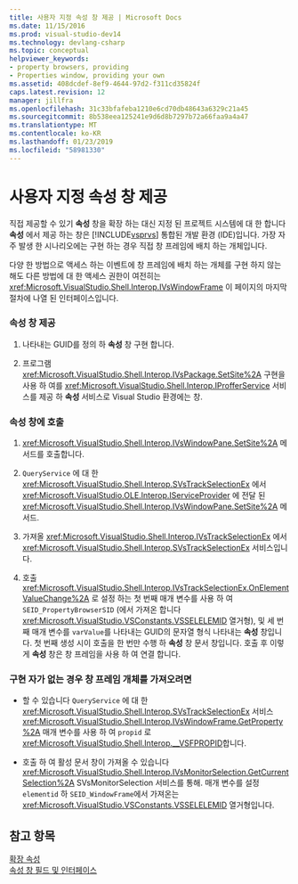 ```yaml
---
title: 사용자 지정 속성 창 제공 | Microsoft Docs
ms.date: 11/15/2016
ms.prod: visual-studio-dev14
ms.technology: devlang-csharp
ms.topic: conceptual
helpviewer_keywords:
- property browsers, providing
- Properties window, providing your own
ms.assetid: 408dcdef-8ef9-4644-97d2-f311cd35824f
caps.latest.revision: 12
manager: jillfra
ms.openlocfilehash: 31c33bfafeba1210e6cd70db48643a6329c21a45
ms.sourcegitcommit: 8b538eea125241e9d6d8b7297b72a66faa9a4a47
ms.translationtype: MT
ms.contentlocale: ko-KR
ms.lasthandoff: 01/23/2019
ms.locfileid: "58981330"
---
```

# <a name="providing-a-custom-properties-window"></a>사용자 지정 속성 창 제공
직접 제공할 수 있기 **속성** 창을 확장 하는 대신 지정 된 프로젝트 시스템에 대 한 합니다 **속성** 에서 제공 하는 창은 [!INCLUDE[vsprvs](../includes/vsprvs-md.md)] 통합된 개발 환경 (IDE)입니다. 가장 자주 발생 한 시나리오에는 구현 하는 경우 직접 창 프레임에 배치 하는 개체입니다.  
  
 다양 한 방법으로 액세스 하는 이벤트에 창 프레임에 배치 하는 개체를 구현 하지 않는 해도 다른 방법에 대 한 액세스 권한이 여전히는 <xref:Microsoft.VisualStudio.Shell.Interop.IVsWindowFrame> 이 페이지의 마지막 절차에 나열 된 인터페이스입니다.  
  
### <a name="to-provide-your-properties-window"></a>속성 창 제공  
  
1.  나타내는 GUID를 정의 하 **속성** 창 구현 합니다.  
  
2.  프로그램 <xref:Microsoft.VisualStudio.Shell.Interop.IVsPackage.SetSite%2A> 구현을 사용 하 여를 <xref:Microsoft.VisualStudio.Shell.Interop.IProfferService> 서비스를 제공 하 **속성** 서비스로 Visual Studio 환경에는 창.  
  
### <a name="to-call-your-properties-window"></a>속성 창에 호출  
  
1.  <xref:Microsoft.VisualStudio.Shell.Interop.IVsWindowPane.SetSite%2A> 메서드를 호출합니다.  
  
2.  `QueryService` 에 대 한 <xref:Microsoft.VisualStudio.Shell.Interop.SVsTrackSelectionEx> 에서 <xref:Microsoft.VisualStudio.OLE.Interop.IServiceProvider> 에 전달 된 <xref:Microsoft.VisualStudio.Shell.Interop.IVsWindowPane.SetSite%2A> 메서드.  
  
3.  가져올 <xref:Microsoft.VisualStudio.Shell.Interop.IVsTrackSelectionEx> 에서 <xref:Microsoft.VisualStudio.Shell.Interop.SVsTrackSelectionEx> 서비스입니다.  
  
4.  호출 <xref:Microsoft.VisualStudio.Shell.Interop.IVsTrackSelectionEx.OnElementValueChange%2A> 로 설정 하는 첫 번째 매개 변수를 사용 하 여 `SEID_PropertyBrowserSID` (에서 가져온 합니다 <xref:Microsoft.VisualStudio.VSConstants.VSSELELEMID> 열거형), 및 세 번째 매개 변수를 `varValue`를 나타내는 GUID의 문자열 형식 나타내는 **속성** 창입니다. 첫 번째 생성 시이 호출을 한 번만 수행 하 **속성** 창 문서 창입니다. 호출 후 이렇게 **속성** 창은 창 프레임을 사용 하 여 연결 합니다.  
  
### <a name="to-obtain-the-window-frame-object-when-you-are-not-the-implementer"></a>구현 자가 없는 경우 창 프레임 개체를 가져오려면  
  
-   할 수 있습니다 `QueryService` 에 대 한 <xref:Microsoft.VisualStudio.Shell.Interop.SVsTrackSelectionEx> 서비스 <xref:Microsoft.VisualStudio.Shell.Interop.IVsWindowFrame.GetProperty%2A> 매개 변수를 사용 하 여 `propid` 로 <xref:Microsoft.VisualStudio.Shell.Interop.__VSFPROPID>합니다.  
  
-   호출 하 여 활성 문서 창이 가져올 수 있습니다 <xref:Microsoft.VisualStudio.Shell.Interop.IVsMonitorSelection.GetCurrentSelection%2A> SVsMonitorSelection 서비스를 통해. 매개 변수를 설정 `elementid` 하 `SEID_WindowFrame`에서 가져온는 <xref:Microsoft.VisualStudio.VSConstants.VSSELELEMID> 열거형입니다.  
  
## <a name="see-also"></a>참고 항목  
 [확장 속성](../extensibility/internals/extending-properties.md)   
 [속성 창 필드 및 인터페이스](../extensibility/internals/properties-window-fields-and-interfaces.md)